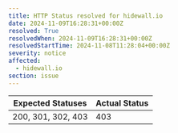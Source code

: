 ```yaml
---
title: HTTP Status resolved for hidewall.io
date: 2024-11-09T16:28:31+00:00Z
resolved: True
resolvedWhen: 2024-11-09T16:28:31+00:00Z
resolvedStartTime: 2024-11-08T11:28:04+00:00Z
severity: notice
affected:
  - hidewall.io
section: issue
---
```


| Expected Statuses | Actual Status  |
|-------------------|----------------|
| 200, 301, 302, 403 | 403 |
